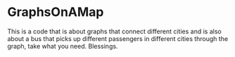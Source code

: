 # GraphsOnAMap
This is a code that is about graphs that connect different cities and is also about a bus that picks up different passengers in different cities through the graph, take what you need. Blessings.
